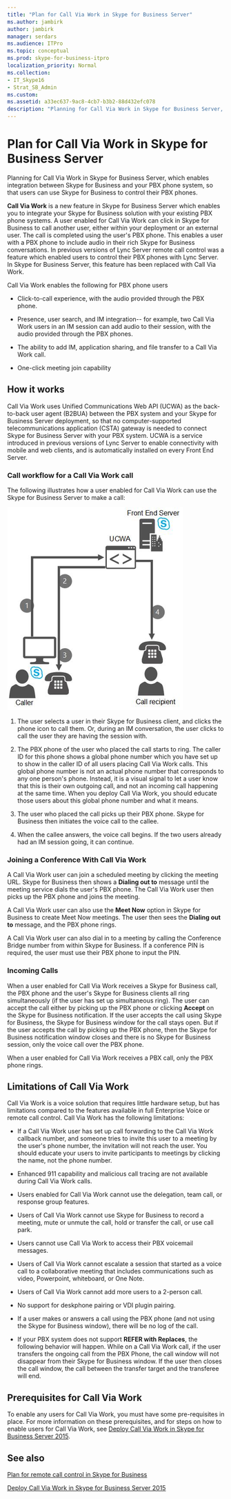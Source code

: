 ```yaml
---
title: "Plan for Call Via Work in Skype for Business Server"
ms.author: jambirk
author: jambirk
manager: serdars
ms.audience: ITPro
ms.topic: conceptual
ms.prod: skype-for-business-itpro
localization_priority: Normal
ms.collection: 
- IT_Skype16
- Strat_SB_Admin
ms.custom:
ms.assetid: a33ec637-9ac8-4cb7-b3b2-88d432efc078
description: "Planning for Call Via Work in Skype for Business Server, which enables integration between Skype for Business and your PBX phone system, so that users can use Skype for Business to control their PBX phones."
---
```


# Plan for Call Via Work in Skype for Business Server
 
Planning for Call Via Work in Skype for Business Server, which enables integration between Skype for Business and your PBX phone system, so that users can use Skype for Business to control their PBX phones.
  
 **Call Via Work** is a new feature in Skype for Business Server which enables you to integrate your Skype for Business solution with your existing PBX phone systems. A user enabled for Call Via Work can click in Skype for Business to call another user, either within your deployment or an external user. The call is completed using the user's PBX phone. This enables a user with a PBX phone to include audio in their rich Skype for Business conversations. In previous versions of Lync Server remote call control was a feature which enabled users to control their PBX phones with Lync Server. In Skype for Business Server, this feature has been replaced with Call Via Work.
  
Call Via Work enables the following for PBX phone users
  
- Click-to-call experience, with the audio provided through the PBX phone.
    
- Presence, user search, and IM integration-- for example, two Call Via Work users in an IM session can add audio to their session, with the audio provided through the PBX phones.
    
- The ability to add IM, application sharing, and file transfer to a Call Via Work call.
    
- One-click meeting join capability
    
## How it works

Call Via Work uses Unified Communications Web API (UCWA) as the back-to-back user agent (B2BUA) between the PBX system and your Skype for Business Server deployment, so that no computer-supported telecommunications application (CSTA) gateway is needed to connect Skype for Business Server with your PBX system. UCWA is a service introduced in previous versions of Lync Server to enable connectivity with mobile and web clients, and is automatically installed on every Front End Server.
  
### Call workflow for a Call Via Work call

The following illustrates how a user enabled for Call Via Work can use the Skype for Business Server to make a call:
  
![Shows the steps during a Call Via Work call; first the caller clicks to call someone in the Skype for Business client; then the UCWA rings the caller's phone. When the caller picks up the phone, the recipient is called](../../media/050e88ed-e18e-40c0-84d5-b17fe40c305a.jpg)
  
1. The user selects a user in their Skype for Business client, and clicks the phone icon to call them. Or, during an IM conversation, the user clicks to call the user they are having the session with.
    
2. The PBX phone of the user who placed the call starts to ring. The caller ID for this phone shows a global phone number which you have set up to show in the caller ID of all users placing Call Via Work calls. This global phone number is not an actual phone number that corresponds to any one person's phone. Instead, it is a visual signal to let a user know that this is their own outgoing call, and not an incoming call happening at the same time. When you deploy Call Via Work, you should educate those users about this global phone number and what it means.
    
3. The user who placed the call picks up their PBX phone. Skype for Business then initiates the voice call to the callee. 
    
4. When the callee answers, the voice call begins. If the two users already had an IM session going, it can continue.
    
### Joining a Conference With Call Via Work

A Call Via Work user can join a scheduled meeting by clicking the meeting URL. Skype for Business then shows a **Dialing out to** message until the meeting service dials the user's PBX phone. The Call Via Work user then picks up the PBX phone and joins the meeting.
  
A Call Via Work user can also use the **Meet Now** option in Skype for Business to create Meet Now meetings. The user then sees the **Dialing out to** message, and the PBX phone rings.
  
A Call Via Work user can also dial in to a meeting by calling the Conference Bridge number from within Skype for Business. If a conference PIN is required, the user must use their PBX phone to input the PIN.
  
### Incoming Calls

When a user enabled for Call Via Work receives a Skype for Business call, the PBX phone and the user's Skype for Business clients all ring simultaneously (if the user has set up simultaneous ring). The user can accept the call either by picking up the PBX phone or clicking **Accept** on the Skype for Business notification. If the user accepts the call using Skype for Business, the Skype for Business window for the call stays open. But if the user accepts the call by picking up the PBX phone, then the Skype for Business notification window closes and there is no Skype for Business session, only the voice call over the PBX phone.
  
When a user enabled for Call Via Work receives a PBX call, only the PBX phone rings.
  
## Limitations of Call Via Work

Call Via Work is a voice solution that requires little hardware setup, but has limitations compared to the features available in full Enterprise Voice or remote call control. Call Via Work has the following limitations:
  
- If a Call Via Work user has set up call forwarding to the Call Via Work callback number, and someone tries to invite this user to a meeting by the user's phone number, the invitation will not reach the user. You should educate your users to invite participants to meetings by clicking the name, not the phone number. 
    
- Enhanced 911 capability and malicious call tracing are not available during Call Via Work calls.
    
- Users enabled for Call Via Work cannot use the delegation, team call, or response group features.
    
- Users of Call Via Work cannot use Skype for Business to record a meeting, mute or unmute the call, hold or transfer the call, or use call park.
    
- Users cannot use Call Via Work to access their PBX voicemail messages.
    
- Users of Call Via Work cannot escalate a session that started as a voice call to a collaborative meeting that includes communications such as video, Powerpoint, whiteboard, or One Note.
    
- Users of Call Via Work cannot add more users to a 2-person call.
    
- No support for deskphone pairing or VDI plugin pairing.
    
- If a user makes or answers a call using the PBX phone (and not using the Skype for Business window), there will be no log of the call.
    
- If your PBX system does not support **REFER with Replaces**, the following behavior will happen. While on a Call Via Work call, if the user transfers the ongoing call from the PBX Phone, the call window will not disappear from their Skype for Business window. If the user then closes the call window, the call between the transfer target and the transferee will end. 
    
## Prerequisites for Call Via Work

To enable any users for Call Via Work, you must have some pre-requisites in place. For more information on these prerequisites, and for steps on how to enable users for Call Via Work, see [Deploy Call Via Work in Skype for Business Server 2015](../../deploy/deploy-call-via-work.md). 
  
## See also

[Plan for remote call control in Skype for Business](remote-call-control.md)
  
[Deploy Call Via Work in Skype for Business Server 2015](../../deploy/deploy-call-via-work.md)

